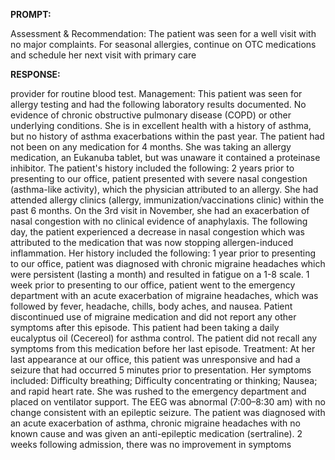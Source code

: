 **PROMPT:**

Assessment & Recommendation:  The patient was seen for a well visit with no major complaints. For seasonal allergies, continue on OTC medications and schedule her next visit with primary care

**RESPONSE:**

  provider for routine blood test.  Management: This patient was seen for allergy testing and had the following laboratory results documented. No evidence of chronic obstructive pulmonary disease (COPD) or other underlying conditions. She is in excellent health with a history of asthma, but no history of asthma exacerbations within the past year.  The patient had not been on any medication for 4 months. She was taking an allergy medication, an Eukanuba tablet, but was unaware it contained a proteinase inhibitor.  The patient's history included the following: 2 years prior to presenting to our office, patient presented with severe nasal congestion (asthma-like activity), which the physician attributed to an allergy. She had attended allergy clinics (allergy, immunization/vaccinations clinic) within the past 6 months.  On the 3rd visit in November, she had an exacerbation of nasal congestion with no clinical evidence of anaphylaxis. The following day, the patient experienced a decrease in nasal congestion which was attributed to the medication that was now stopping allergen-induced inflammation.  Her history included the following: 1 year prior to presenting to our office, patient was diagnosed with chronic migraine headaches which were persistent (lasting a month) and resulted in fatigue on a 1-8 scale.  1 week prior to presenting to our office, patient went to the emergency department with an acute exacerbation of migraine headaches, which was followed by fever, headache, chills, body aches, and nausea. Patient discontinued use of migraine medication and did not report any other symptoms after this episode.  This patient had been taking a daily eucalyptus oil (Cecereol) for asthma control. The patient did not recall any symptoms from this medication before her last episode.  Treatment: At her last appearance at our office, this patient was unresponsive and had a seizure that had occurred 5 minutes prior to presentation.  Her symptoms included: Difficulty breathing; Difficulty concentrating or thinking; Nausea; and rapid heart rate.  She was rushed to the emergency department and placed on ventilator support. The EEG was abnormal (7:00–8:30 am) with no change consistent with an epileptic seizure. The patient was diagnosed with an acute exacerbation of asthma, chronic migraine headaches with no known cause and was given an anti-epileptic medication (sertraline).  2 weeks following admission, there was no improvement in symptoms
